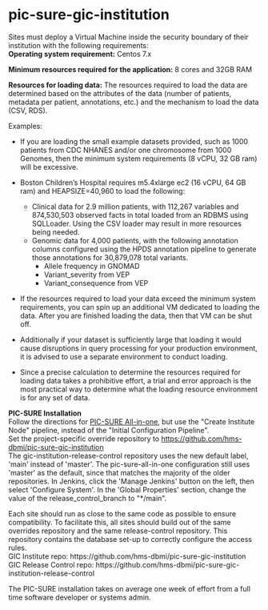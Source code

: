 # pic-sure-gic-institution

Sites must deploy a Virtual Machine inside the security boundary of their institution with the following requirements: <br>
<b>Operating system requirement:</b> Centos 7.x
<p><b>Minimum resources required for the application:</b> 8 cores and 32GB RAM
<p><b>Resources for loading data:</b> The resources required to load the data are determined based on the attributes of the data (number of patients, metadata per patient, annotations, etc.) and the mechanism to load the data (CSV, RDS). <br>

  Examples:
  * If you are loading the small example datasets provided, such as 1000 patients from CDC NHANES and/or one chromosome from 1000 Genomes, then the minimum system requirements (8 vCPU, 32 GB ram) will be excessive. 

* Boston Children’s Hospital requires m5.4xlarge ec2 (16 vCPU, 64 GB ram) and HEAPSIZE=40,960 to load the following: 
  * Clinical data for 2.9 million patients, with 112,267 variables and 874,530,503 observed facts in total loaded from an RDBMS using SQLLoader. 
Using the CSV loader may result in more resources being needed. 
  * Genomic data for 4,000 patients, with the following annotation columns configured using the HPDS annotation pipeline to generate those annotations for 30,879,078 total variants.
    * Allele frequency in GNOMAD
    * Variant_severity from VEP
    * Variant_consequence from VEP


* If the resources required to load your data exceed the minimum system requirements, you can spin up an additional VM dedicated to loading the data. After you are finished loading the data, then that VM can be shut off. 
* Additionally if your dataset is sufficiently large that loading it would cause disruptions in query processing for your production environment, it is advised to use a separate environment to conduct loading.
* Since a precise calculation to determine the resources required for loading data takes a prohibitive effort, a trial and error approach is the most practical way to determine what the loading resource environment is for any set of data.


<b> PIC-SURE Installation</b><br>
Follow the directions for [PIC-SURE All-in-one](https://github.com/hms-dbmi/pic-sure-all-in-one "PIC-SURE All-in-one"), but use the "Create Institute Node" pipeline, instead of the "Initial Configuration Pipeline". 
<br> Set the project-specific override repository to https://github.com/hms-dbmi/pic-sure-gic-institution 
<br> The gic-institution-release-control repository uses the new default label, 'main' instead of 'master'.  The pic-sure-all-in-one configuration still uses 'master' as the default, since that matches the majority of the older repositories.  In Jenkins, click the 'Manage Jenkins' button on the left, then select 'Configure System'. In the 'Global Properties' section, change the value of the release_control_branch to "*/main". 
<p>Each site should run as close to the same code as possible to ensure compatibility. To facilitate this, all sites should build out of the same overrides repository and the same release-control repository. This repository contains the database set-up to correctly configure the access rules. 
<br>GIC Institute repo: https://github.com/hms-dbmi/pic-sure-gic-institution 
<br>GIC Release Control repo: https://github.com/hms-dbmi/pic-sure-gic-institution-release-control
<p>The PIC-SURE installation takes on average one week of effort from a full time software developer or systems admin. 
